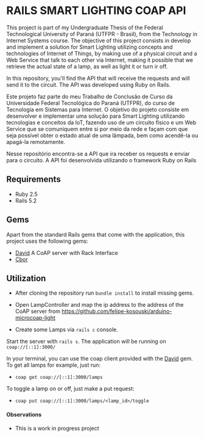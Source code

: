 # RAILS SMART LIGHTING COAP API

This project is part of my Undergraduate Thesis of the 
Federal Technological University of Paraná (UTFPR - Brasil), from the 
Technology in Internet Systems course.
The objective of this project consists in develop and implement a 
solution for Smart Lighting utilizing concepts and 
technologies of Internet of Things, by making use of a physical circuit 
and a Web Service that talk to each other via Internet, 
making it possible that we retrieve the actual state of a lamp, 
as well as light it or turn ir off.

In this repository, you'll find the API that will receive the requests
and will send it to the circuit. The API was developed using Ruby on Rails.

Este projeto faz parte do meu Trabalho de Conclusão de Curso da 
Universidade Federal Tecnológica do Paraná (UTFPR), do curso de 
Tecnologia em Sistemas para Internet.
O objetivo do projeto consiste em desenvolver e implementar uma solução 
para Smart Lighting utilizando tecnologias e conceitos da IoT, 
fazendo uso de um circuito físico e um Web Service que se 
comuniquem entre si por meio da rede e façam com que seja possível 
obter o estado atual de uma lâmpada, bem como acendê-la ou apagá-la 
remotamente.

Nesse repositório encontra-se a API que ira receber os requests e 
enviar para o circuito. A API foi desenvolvida utilizando o framework 
Ruby on Rails

## Requirements
- Ruby 2.5
- Rails 5.2

## Gems
Apart from the standard Rails gems that come with the application, this project
uses the following gems: 
- [David](https://github.com/nning/david) A CoAP server with Rack Interface
- [Cbor](https://github.com/cabo/cbor-ruby)

## Utilization
- After cloning the repository run `bundle install` to install missing gems.
- Open LampController and map the ip address to the address of the CoAP server from https://github.com/felipe-kosouski/arduino-microcoap-light

- Create some Lamps via `rails c` console.

Start the server with `rails s`. The application will be running on
`coap://[::1]:3000/`

In your terminal, you can use the coap client provided with the
[David](https://github.com/nning/david) gem. To get all lamps for example,
just run: 
- `coap get coap://[::1]:3000/lamps`

To toggle a lamp on or off, just make a put request:
- `coap put coap://[::1]:3000/lamps/<lamp_id>/toggle`

#### Observations
- This is a work in progress project
